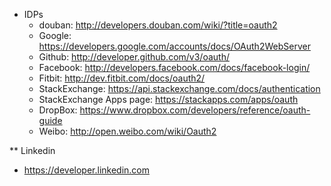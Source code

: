 * IDPs
  - douban: http://developers.douban.com/wiki/?title=oauth2
  - Google: <https://developers.google.com/accounts/docs/OAuth2WebServer>
  - Github: <http://developer.github.com/v3/oauth/>
  - Facebook: <http://developers.facebook.com/docs/facebook-login/>
  - Fitbit: <http://dev.fitbit.com/docs/oauth2/>
  - StackExchange: <https://api.stackexchange.com/docs/authentication>
  - StackExchange Apps page: <https://stackapps.com/apps/oauth>
  - DropBox: <https://www.dropbox.com/developers/reference/oauth-guide>
  - Weibo: <http://open.weibo.com/wiki/Oauth2>

** Linkedin
  - <https://developer.linkedin.com>
